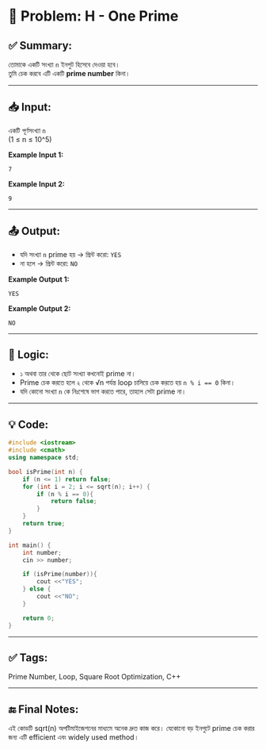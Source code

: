 # 🧩 Problem: H - One Prime

## ✅ Summary:
তোমাকে একটি সংখ্যা `n` ইনপুট হিসেবে দেওয়া হবে।  
তুমি চেক করবে এটি একটি **prime number** কিনা।

---

## 📥 Input:
একটি পূর্ণসংখ্যা `n`  
(1 ≤ n ≤ 10^5)

**Example Input 1:**
```
7
```
**Example Input 2:**
```
9
```
---

## 📤 Output:
- যদি সংখ্যা `n` prime হয় → প্রিন্ট করো: `YES`
- না হলে → প্রিন্ট করো: `NO`

**Example Output 1:**
```
YES
```
**Example Output 2:**
```
NO
```

---

## 🧠 Logic:
- ১ অথবা তার থেকে ছোট সংখ্যা কখনোই prime না।
- Prime চেক করতে হলে ২ থেকে √n পর্যন্ত loop চালিয়ে চেক করতে হয় `n % i == 0` কিনা।
- যদি কোনো সংখ্যা `n` কে নিঃশেষে ভাগ করতে পারে, তাহলে সেটা prime না।

---
## 💡 Code:
```cpp
#include <iostream>
#include <cmath>
using namespace std;

bool isPrime(int n) {
    if (n <= 1) return false;
    for (int i = 2; i <= sqrt(n); i++) {
        if (n % i == 0){
            return false;
        }
    }
    return true;
}

int main() {
    int number;
    cin >> number;

    if (isPrime(number)){
        cout <<"YES";
    } else {
        cout <<"NO";
    }

    return 0;
}
```
---
## ✅ Tags:
Prime Number, Loop, Square Root Optimization, C++

---
## 🔚 Final Notes:
এই কোডটি sqrt(n) অপটিমাইজেশনের মাধ্যমে অনেক দ্রুত কাজ করে।
যেকোনো বড় ইনপুটে prime চেক করার জন্য এটি efficient এবং widely used method।
